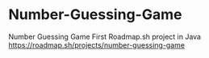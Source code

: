 # Number-Guessing-Game
Number Guessing Game
First Roadmap.sh project in Java
https://roadmap.sh/projects/number-guessing-game